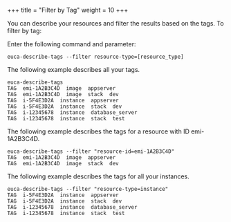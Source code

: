 +++
title = "Filter by Tag"
weight = 10
+++

You can describe your resources and filter the results based on the tags. To filter by tag: 

Enter the following command and parameter: 

    euca-describe-tags --filter resource-type=[resource_type]

The following example describes all your tags. 



    euca-describe-tags
    TAG  emi-1A2B3C4D  image  appserver
    TAG  emi-1A2B3C4D  image  stack  dev
    TAG  i-5F4E3D2A  instance  appserver
    TAG  i-5F4E3D2A  instance  stack  dev
    TAG  i-12345678  instance  database_server
    TAG  i-12345678  instance  stack  test

The following example describes the tags for a resource with ID emi-1A2B3C4D. 



    euca-describe-tags --filter "resource-id=emi-1A2B3C4D"
    TAG  emi-1A2B3C4D  image  appserver
    TAG  emi-1A2B3C4D  image  stack  dev

The following example describes the tags for all your instances. 



    euca-describe-tags --filter "resource-type=instance"
    TAG  i-5F4E3D2A  instance  appserver
    TAG  i-5F4E3D2A  instance  stack  dev
    TAG  i-12345678  instance  database_server
    TAG  i-12345678  instance  stack  test

